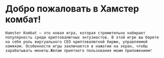 #   Добро пожаловать в Хамстер комбат!

    Hamster Kombat — это новая игра, которая стремительно набирает популярность среди криптовалютных энтузиастов. В этой игре вы берете на себя роль виртуального CEO криптовалютной биржи, управляемой хомяком. Особенности игры заключается в нажатии на экран, чтобы зарабатывать монеты.Желаю приятного пользования моим приложением!